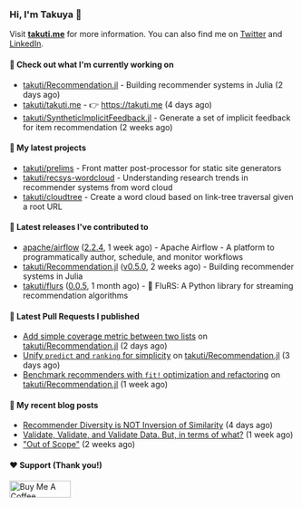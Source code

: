 ### Hi, I'm Takuya 👋

Visit **[takuti.me](https://takuti.me/)** for more information. You can also find me on [Twitter](https://twitter.com/takuti) and [LinkedIn](https://linkedin.com/in/takuti).

#### 👷 Check out what I'm currently working on


- [takuti/Recommendation.jl](https://github.com/takuti/Recommendation.jl) - Building recommender systems in Julia (2 days ago)
- [takuti/takuti.me](https://github.com/takuti/takuti.me) - :point_right: https://takuti.me (4 days ago)
- [takuti/SyntheticImplicitFeedback.jl](https://github.com/takuti/SyntheticImplicitFeedback.jl) - Generate a set of implicit feedback for item recommendation (2 weeks ago)

#### 🌱 My latest projects


- [takuti/prelims](https://github.com/takuti/prelims) - Front matter post-processor for static site generators
- [takuti/recsys-wordcloud](https://github.com/takuti/recsys-wordcloud) - Understanding research trends in recommender systems from word cloud
- [takuti/cloudtree](https://github.com/takuti/cloudtree) - Create a word cloud based on link-tree traversal given a root URL

#### 🔭 Latest releases I've contributed to


- [apache/airflow](https://github.com/apache/airflow) ([2.2.4](https://github.com/apache/airflow/releases/tag/2.2.4), 1 week ago) - Apache Airflow - A platform to programmatically author, schedule, and monitor workflows
- [takuti/Recommendation.jl](https://github.com/takuti/Recommendation.jl) ([v0.5.0](https://github.com/takuti/Recommendation.jl/releases/tag/v0.5.0), 2 weeks ago) - Building recommender systems in Julia
- [takuti/flurs](https://github.com/takuti/flurs) ([0.0.5](https://github.com/takuti/flurs/releases/tag/0.0.5), 1 month ago) - :ocean: FluRS: A Python library for streaming recommendation algorithms

#### 🔨 Latest Pull Requests I published


- [Add simple coverage metric between two lists](https://github.com/takuti/Recommendation.jl/pull/54) on [takuti/Recommendation.jl](https://github.com/takuti/Recommendation.jl) (2 days ago)
- [Unify `predict` and `ranking` for simplicity](https://github.com/takuti/Recommendation.jl/pull/51) on [takuti/Recommendation.jl](https://github.com/takuti/Recommendation.jl) (3 days ago)
- [Benchmark recommenders with `fit!` optimization and refactoring](https://github.com/takuti/Recommendation.jl/pull/50) on [takuti/Recommendation.jl](https://github.com/takuti/Recommendation.jl) (1 week ago)

#### 📜 My recent blog posts

- [Recommender Diversity is NOT Inversion of Similarity](https://takuti.me/note/recommender-diversity/) (4 days ago)
- [Validate, Validate, and Validate Data. But, in terms of what?](https://takuti.me/note/data-validation/) (1 week ago)
- [&#34;Out of Scope&#34;](https://takuti.me/note/creating-now-page/) (2 weeks ago)

#### ❤️ Support (Thank you!)

<a href="https://www.buymeacoffee.com/takuti" target="_blank"><img src="https://cdn.buymeacoffee.com/buttons/v2/default-yellow.png" alt="Buy Me A Coffee" style="height: 30px !important;width: 108px !important;" ></a>
